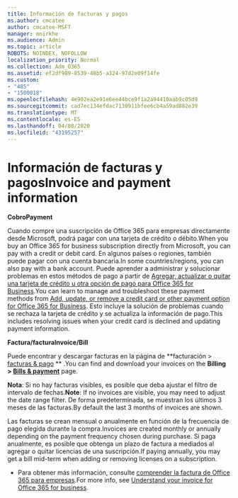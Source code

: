 ```yaml
---
title: Información de facturas y pagos
ms.author: cmcatee
author: cmcatee-MSFT
manager: mnirkhe
ms.audience: Admin
ms.topic: article
ROBOTS: NOINDEX, NOFOLLOW
localization_priority: Normal
ms.collection: Adm_O365
ms.assetid: ef2df989-8539-48b5-a324-97d2e09f14fe
ms.custom:
- "485"
- "1500018"
ms.openlocfilehash: 4e902ea2e91e6ee44bce9f1a2a94410aab9c05d9
ms.sourcegitcommit: cad7ec134efdac7130911bfee6cb4a59ad882e39
ms.translationtype: MT
ms.contentlocale: es-ES
ms.lasthandoff: 04/08/2020
ms.locfileid: "43195257"
---
```

# <a name="invoice-and-payment-information"></a><span data-ttu-id="905e0-102">Información de facturas y pagos</span><span class="sxs-lookup"><span data-stu-id="905e0-102">Invoice and payment information</span></span>

<span data-ttu-id="905e0-103">**Cobro**</span><span class="sxs-lookup"><span data-stu-id="905e0-103">**Payment**</span></span>

<span data-ttu-id="905e0-104">Cuando compre una suscripción de Office 365 para empresas directamente desde Microsoft, podrá pagar con una tarjeta de crédito o débito.</span><span class="sxs-lookup"><span data-stu-id="905e0-104">When you buy an Office 365 for business subscription directly from Microsoft, you can pay with a credit or debit card.</span></span>  <span data-ttu-id="905e0-105">En algunos países o regiones, también puede pagar con una cuenta bancaria.</span><span class="sxs-lookup"><span data-stu-id="905e0-105">In some countries/regions, you can also pay with a bank account.</span></span>  <span data-ttu-id="905e0-106">Puede aprender a administrar y solucionar problemas en estos métodos de pago a partir de [Agregar, actualizar o quitar una tarjeta de crédito u otra opción de pago para Office 365 for Business](https://go.microsoft.com/fwlink/?linkid=2118133).</span><span class="sxs-lookup"><span data-stu-id="905e0-106">You can learn to manage and troubleshoot these payment methods from [Add, update, or remove a credit card or other payment option for Office 365 for Business](https://go.microsoft.com/fwlink/?linkid=2118133).</span></span>  <span data-ttu-id="905e0-107">Esto incluye la solución de problemas cuando se rechaza la tarjeta de crédito y se actualiza la información de pago.</span><span class="sxs-lookup"><span data-stu-id="905e0-107">This includes resolving issues when your credit card is declined and updating payment information.</span></span>

<span data-ttu-id="905e0-108">**Factura/factura**</span><span class="sxs-lookup"><span data-stu-id="905e0-108">**Invoice/Bill**</span></span>

<span data-ttu-id="905e0-109">Puede encontrar y descargar facturas en la página de \*\*facturación > [facturas & pago](https://go.microsoft.com/fwlink/p/?linkid=848039) \*\* .</span><span class="sxs-lookup"><span data-stu-id="905e0-109">You can find and download your invoices on the **Billing > [Bills & payment](https://go.microsoft.com/fwlink/p/?linkid=848039)** page.</span></span>  

<span data-ttu-id="905e0-110">**Nota**: Si no hay facturas visibles, es posible que deba ajustar el filtro de intervalo de fechas.</span><span class="sxs-lookup"><span data-stu-id="905e0-110">**Note**: If no invoices are visible, you may need to adjust the date range filter.</span></span>  <span data-ttu-id="905e0-111">De forma predeterminada, se muestran los últimos 3 meses de las facturas.</span><span class="sxs-lookup"><span data-stu-id="905e0-111">By default the last 3 months of invoices are shown.</span></span>

<span data-ttu-id="905e0-112">Las facturas se crean mensual o anualmente en función de la frecuencia de pago elegida durante la compra.</span><span class="sxs-lookup"><span data-stu-id="905e0-112">Invoices are created monthly or annually depending on the payment frequency chosen during purchase.</span></span>  <span data-ttu-id="905e0-113">Si paga anualmente, es posible que obtenga un plazo de factura a mediados al agregar o quitar licencias de una suscripción.</span><span class="sxs-lookup"><span data-stu-id="905e0-113">If paying annually, you may get a bill mid-term when adding or removing licenses on a subscription.</span></span>
 
- <span data-ttu-id="905e0-114">Para obtener más información, consulte [comprender la factura de Office 365 para empresas](https://go.microsoft.com/fwlink/?linkid=2119101).</span><span class="sxs-lookup"><span data-stu-id="905e0-114">For more info, see [Understand your invoice for Office 365 for business](https://go.microsoft.com/fwlink/?linkid=2119101).</span></span>
